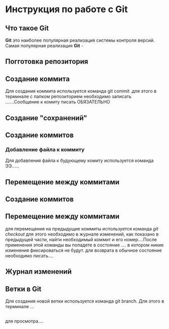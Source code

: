 # Инструкция по работе с Git

##  Что такое Git
**Git**  это наиболее популярная реализация системы контроля версий. Самая популярная реализация **Git**  -

## Погготовка репозитория



## Создание коммита
Для создания коммита используется команда  git commit .для этого в терминале с папком репозиторием необходимо записать .......Сообщение к комиту писать ОБЯЗАТЕЛЬНО



## Создание "сохранений"
## Создание коммитов
### Добавление файла к коммиту
Для добавления файла к будующему комиту используется команда ЭЭ......

## Перемещение между коммитами

## Создание коммитов

## Перемещение между коммитами
для перемещения на предыдущие коммиты используется команда *git checkout* для этого необходимо в журнале изменений, как показано в предыдущей части, найти необходимый коммит и его номер....После применения этой команды вы попадете в состояние .... в котором никие изменения фиксироваться не будут. для возврата в обычное состояние необходимо писать....


##  Журнал изменений

## Ветки в Git 
Для создания новой ветки используется команда git branch. Для этого в терминале ...
##
## 
 для просмотра....
